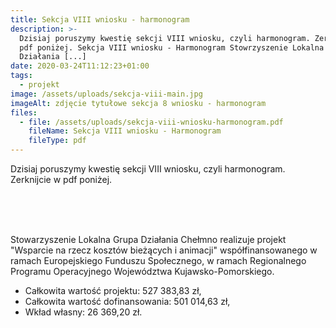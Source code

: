 ```yaml
---
title: Sekcja VIII wniosku - harmonogram
description: >-
  Dzisiaj poruszymy kwestię sekcji VIII wniosku, czyli harmonogram. Zerknijcie w
  pdf poniżej. Sekcja VIII wniosku - Harmonogram Stowrzyszenie Lokalna Grupa
  Działania [...]
date: 2020-03-24T11:12:23+01:00
tags:
  - projekt
image: /assets/uploads/sekcja-viii-main.jpg
imageAlt: zdjęcie tytułowe sekcja 8 wniosku - harmonogram
files:
  - file: /assets/uploads/sekcja-viii-wniosku-harmonogram.pdf
    fileName: Sekcja VIII wniosku - Harmonogram
    fileType: pdf
---
```

Dzisiaj poruszymy kwestię sekcji VIII wniosku, czyli harmonogram. Zerknijcie w pdf poniżej.

<br>

<br>

<br>

Stowarzyszenie Lokalna Grupa Działania Chełmno realizuje projekt "Wsparcie na rzecz kosztów bieżących i animacji" współfinansowanego w ramach Europejskiego Funduszu Społecznego, w ramach Regionalnego Programu Operacyjnego Województwa Kujawsko-Pomorskiego.

* Całkowita wartość projektu: 527 383,83 zł,
* Całkowita wartość dofinansowania: 501 014,63 zł,
* Wkład własny: 26 369,20 zł.
